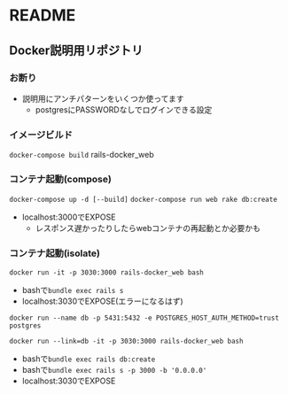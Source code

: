 # README
## Docker説明用リポジトリ

### お断り
- 説明用にアンチパターンをいくつか使ってます
  - postgresにPASSWORDなしでログインできる設定

### イメージビルド
`docker-compose build`
rails-docker_web

### コンテナ起動(compose)
`docker-compose up -d [--build]`
`docker-compose run web rake db:create`
- localhost:3000でEXPOSE
  - レスポンス遅かったりしたらwebコンテナの再起動とか必要かも

### コンテナ起動(isolate)
`docker run -it -p 3030:3000 rails-docker_web bash`
- bashで`bundle exec rails s`
- localhost:3030でEXPOSE(エラーになるはず)

`docker run --name db -p 5431:5432 -e POSTGRES_HOST_AUTH_METHOD=trust postgres`

`docker run --link=db -it -p 3030:3000 rails-docker_web bash`
- bashで`bundle exec rails db:create`
- bashで`bundle exec rails s -p 3000 -b '0.0.0.0'`
- localhost:3030でEXPOSE
